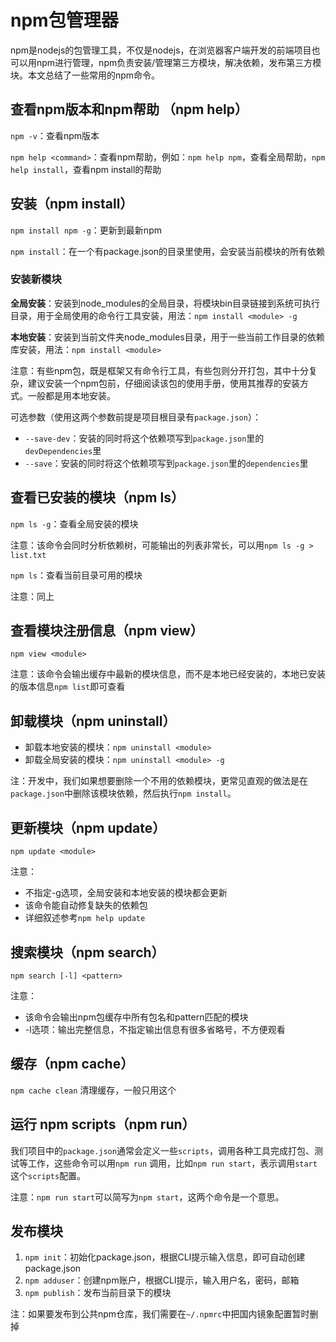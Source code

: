 # npm包管理器

npm是nodejs的包管理工具，不仅是nodejs，在浏览器客户端开发的前端项目也可以用npm进行管理，npm负责安装/管理第三方模块，解决依赖，发布第三方模块。本文总结了一些常用的npm命令。

## 查看npm版本和npm帮助 （npm help）

`npm -v`：查看npm版本

`npm help <command>`：查看npm帮助，例如：`npm help npm`，查看全局帮助，`npm help install`，查看npm install的帮助

## 安装（npm install）

`npm install npm -g`：更新到最新npm

`npm install`：在一个有package.json的目录里使用，会安装当前模块的所有依赖

### 安装新模块

**全局安装**：安装到node_modules的全局目录，将模块bin目录链接到系统可执行目录，用于全局使用的命令行工具安装，用法：`npm install <module> -g`

**本地安装**：安装到当前文件夹node_modules目录，用于一些当前工作目录的依赖库安装，用法：`npm install <module>`

注意：有些npm包，既是框架又有命令行工具，有些包则分开打包，其中十分复杂，建议安装一个npm包前，仔细阅读该包的使用手册，使用其推荐的安装方式。一般都是用本地安装。

可选参数（使用这两个参数前提是项目根目录有`package.json`）：

* `--save-dev`：安装的同时将这个依赖项写到`package.json`里的`devDependencies`里
* `--save`：安装的同时将这个依赖项写到`package.json`里的`dependencies`里

## 查看已安装的模块（npm ls）

`npm ls -g`：查看全局安装的模块

注意：该命令会同时分析依赖树，可能输出的列表非常长，可以用`npm ls -g > list.txt`

`npm ls`：查看当前目录可用的模块

注意：同上

## 查看模块注册信息（npm view）

`npm view <module>`

注意：该命令会输出缓存中最新的模块信息，而不是本地已经安装的，本地已安装的版本信息`npm list`即可查看

## 卸载模块（npm uninstall）

* 卸载本地安装的模块：`npm uninstall <module>`
* 卸载全局安装的模块：`npm uninstall <module> -g`

注：开发中，我们如果想要删除一个不用的依赖模块，更常见直观的做法是在`package.json`中删除该模块依赖，然后执行`npm install`。

## 更新模块（npm update）

`npm update <module>`

注意：

* 不指定-g选项，全局安装和本地安装的模块都会更新
* 该命令能自动修复缺失的依赖包
* 详细叙述参考`npm help update`

## 搜索模块（npm search）

`npm search [-l] <pattern>`

注意：

* 该命令会输出npm包缓存中所有包名和pattern匹配的模块
* -l选项：输出完整信息，不指定输出信息有很多省略号，不方便观看

## 缓存（npm cache）

`npm cache clean` 清理缓存，一般只用这个

## 运行 npm scripts（npm run）

我们项目中的`package.json`通常会定义一些`scripts`，调用各种工具完成打包、测试等工作，这些命令可以用`npm run` 调用，比如`npm run start`，表示调用`start`这个`scripts`配置。

注意：`npm run start`可以简写为`npm start`，这两个命令是一个意思。

## 发布模块

1. `npm init`：初始化package.json，根据CLI提示输入信息，即可自动创建package.json
2. `npm adduser`：创建npm账户，根据CLI提示，输入用户名，密码，邮箱
3. `npm publish`：发布当前目录下的模块

注：如果要发布到公共npm仓库，我们需要在`~/.npmrc`中把国内镜象配置暂时删掉
